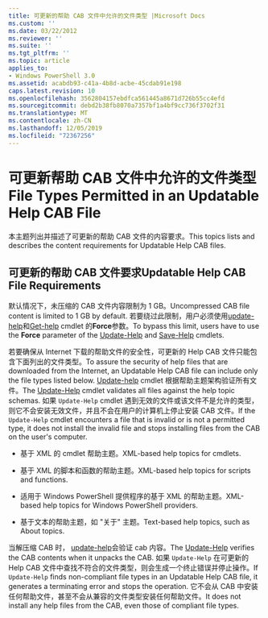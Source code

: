 ```yaml
---
title: 可更新的帮助 CAB 文件中允许的文件类型 |Microsoft Docs
ms.custom: ''
ms.date: 03/22/2012
ms.reviewer: ''
ms.suite: ''
ms.tgt_pltfrm: ''
ms.topic: article
applies_to:
- Windows PowerShell 3.0
ms.assetid: acabdb93-c41a-4b8d-acbe-45cdab91e198
caps.latest.revision: 10
ms.openlocfilehash: 3562804157ebdfca561445a8671d726b55cc4efd
ms.sourcegitcommit: debd2b38fb8070a7357bf1a4bf9cc736f3702f31
ms.translationtype: MT
ms.contentlocale: zh-CN
ms.lasthandoff: 12/05/2019
ms.locfileid: "72367256"
---
```

# <a name="file-types-permitted-in-an-updatable-help-cab-file"></a><span data-ttu-id="ec61f-102">可更新帮助 CAB 文件中允许的文件类型</span><span class="sxs-lookup"><span data-stu-id="ec61f-102">File Types Permitted in an Updatable Help CAB File</span></span>

<span data-ttu-id="ec61f-103">本主题列出并描述了可更新的帮助 CAB 文件的内容要求。</span><span class="sxs-lookup"><span data-stu-id="ec61f-103">This topics lists and describes the content requirements for Updatable Help CAB files.</span></span>

## <a name="updatable-help-cab-file-requirements"></a><span data-ttu-id="ec61f-104">可更新的帮助 CAB 文件要求</span><span class="sxs-lookup"><span data-stu-id="ec61f-104">Updatable Help CAB File Requirements</span></span>

<span data-ttu-id="ec61f-105">默认情况下，未压缩的 CAB 文件内容限制为 1 GB。</span><span class="sxs-lookup"><span data-stu-id="ec61f-105">Uncompressed CAB file content is limited to 1 GB by default.</span></span> <span data-ttu-id="ec61f-106">若要绕过此限制，用户必须使用[update-help](/powershell/module/Microsoft.PowerShell.Core/Update-Help)和[Get-help](/powershell/module/Microsoft.PowerShell.Core/Save-Help) cmdlet 的**Force**参数。</span><span class="sxs-lookup"><span data-stu-id="ec61f-106">To bypass this limit, users have to use the **Force** parameter of the [Update-Help](/powershell/module/Microsoft.PowerShell.Core/Update-Help) and [Save-Help](/powershell/module/Microsoft.PowerShell.Core/Save-Help) cmdlets.</span></span>

<span data-ttu-id="ec61f-107">若要确保从 Internet 下载的帮助文件的安全性，可更新的 Help CAB 文件只能包含下面列出的文件类型。</span><span class="sxs-lookup"><span data-stu-id="ec61f-107">To assure the security of help files that are downloaded from the Internet, an Updatable Help CAB file can include only the file types listed below.</span></span> <span data-ttu-id="ec61f-108">[Update-help](/powershell/module/Microsoft.PowerShell.Core/Update-Help) cmdlet 根据帮助主题架构验证所有文件。</span><span class="sxs-lookup"><span data-stu-id="ec61f-108">The [Update-Help](/powershell/module/Microsoft.PowerShell.Core/Update-Help) cmdlet validates all files against the help topic schemas.</span></span> <span data-ttu-id="ec61f-109">如果 `Update-Help` cmdlet 遇到无效的文件或该文件不是允许的类型，则它不会安装无效文件，并且不会在用户的计算机上停止安装 CAB 文件。</span><span class="sxs-lookup"><span data-stu-id="ec61f-109">If the `Update-Help` cmdlet encounters a file that is invalid or is not a permitted type, it does not install the invalid file and stops installing files from the CAB on the user's computer.</span></span>

- <span data-ttu-id="ec61f-110">基于 XML 的 cmdlet 帮助主题。</span><span class="sxs-lookup"><span data-stu-id="ec61f-110">XML-based help topics for cmdlets.</span></span>

- <span data-ttu-id="ec61f-111">基于 XML 的脚本和函数的帮助主题。</span><span class="sxs-lookup"><span data-stu-id="ec61f-111">XML-based help topics for scripts and functions.</span></span>

- <span data-ttu-id="ec61f-112">适用于 Windows PowerShell 提供程序的基于 XML 的帮助主题。</span><span class="sxs-lookup"><span data-stu-id="ec61f-112">XML-based help topics for Windows PowerShell providers.</span></span>

- <span data-ttu-id="ec61f-113">基于文本的帮助主题，如 "关于" 主题。</span><span class="sxs-lookup"><span data-stu-id="ec61f-113">Text-based help topics, such as About topics.</span></span>

<span data-ttu-id="ec61f-114">当解压缩 CAB 时， [update-help](/powershell/module/Microsoft.PowerShell.Core/Update-Help)会验证 cab 内容。</span><span class="sxs-lookup"><span data-stu-id="ec61f-114">The [Update-Help](/powershell/module/Microsoft.PowerShell.Core/Update-Help) verifies the CAB contents when it unpacks the CAB.</span></span> <span data-ttu-id="ec61f-115">如果 `Update-Help` 在可更新的 Help CAB 文件中查找不符合的文件类型，则会生成一个终止错误并停止操作。</span><span class="sxs-lookup"><span data-stu-id="ec61f-115">If `Update-Help` finds non-compliant file types in an Updatable Help CAB file, it generates a terminating error and stops the operation.</span></span> <span data-ttu-id="ec61f-116">它不会从 CAB 中安装任何帮助文件，甚至不会从兼容的文件类型安装任何帮助文件。</span><span class="sxs-lookup"><span data-stu-id="ec61f-116">It does not install any help files from the CAB, even those of compliant file types.</span></span>